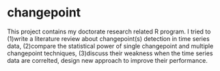 # changepoint

This project contains my doctorate research related R program. I tried to (1)write a literature review about changepoint(s) detection in time series data, (2)compare the statistical power of single changepoint and multiple changepoint techniques, (3)discuss their weakness when the time series data are correlted, design new approach to improve their performance.




